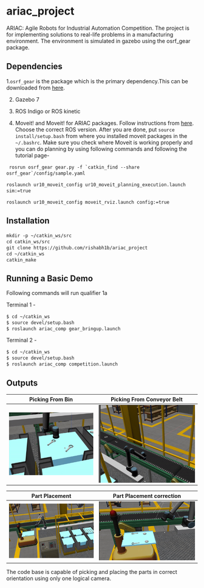 # ariac_project
ARIAC: Agile Robots for Industrial Automation Competition. The project is for implementing solutions to real-life problems in a manufacturing environment. The environment is simulated in gazebo using the osrf_gear package.

## Dependencies
1.```osrf_gear``` is the package which is the primary dependency.This can be downloaded from [here](http://wiki.ros.org/ariac/Tutorials/SystemSetup). 

2. Gazebo 7

3. ROS Indigo or ROS kinetic

4. Moveit! and Moveit! for ARIAC packages. Follow instructions from [here](http://wiki.ros.org/ariac/Tutorials/MoveItInterface). Choose the correct ROS version. After you are done, put ```source install/setup.bash``` from where you installed moveit packages in the ```~/.bashrc```. Make sure you check where Moveit is working properly and you can do planning by using following commands and following the tutorial page-
```
 rosrun osrf_gear gear.py -f `catkin_find --share osrf_gear`/config/sample.yaml
 ```
 ```
 roslaunch ur10_moveit_config ur10_moveit_planning_execution.launch sim:=true
 ```
 ```
 roslaunch ur10_moveit_config moveit_rviz.launch config:=true
 ```


## Installation
```
mkdir -p ~/catkin_ws/src
cd catkin_ws/src
git clone https://github.com/rishabh1b/ariac_project
cd ~/catkin_ws
catkin_make
```

## Running a Basic Demo
Following commands will run qualifier 1a

Terminal 1 - 
```
$ cd ~/catkin_ws
$ source devel/setup.bash
$ roslaunch ariac_comp gear_bringup.launch
```
Terminal 2 - 
```
$ cd ~/catkin_ws
$ source devel/setup.bash
$ roslaunch ariac_comp competition.launch
```
## Outputs 
| Picking From Bin  | Picking From Conveyor Belt|
| ------------------- | ----------------- |
| <img src="https://github.com/rishabh1b/ariac_project/blob/master/gifs/BlindPartPicking.gif">| <img src="https://github.com/rishabh1b/ariac_project/blob/master/gifs/ConveyorPicking.gif" width="400"/>|

| Part Placement  | Part Placement correction|
| ------------------- | ----------------- |
| <img src="https://github.com/rishabh1b/ariac_project/blob/master/gifs/OrientationFixing.gif">| <img src="https://github.com/rishabh1b/ariac_project/blob/master/gifs/OrientationFixingRepick.gif" width="400"/>|

The code base is capable of picking and placing the parts in correct orientation using only one logical camera.
